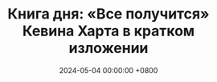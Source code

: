 ---
title: "Книга дня: «Все получится» Кевина Харта в кратком изложении"
description: >-
 «Все получится» — мотивационная автобиография Кевина Харта, известного комика и актёра, рассказывающая о пути от трудностей к успеху и силе упорства.
date: 2024-05-04 00:00:00 +0800
categories: [Мышление, Конспекты-книг]
tags:
  [
    обзор-книги,
    кевин-харт,
    мотивация,
    саморазвитие,
    юмор,
    устойчивость,
    позитив,
    успех,
    вдохновение,
    преодоление-трудностей,
    личностный-рост,
    самодисциплина,
    жизненные-уроки,
    оптимизм,
    эмоциональная-поддержка
  ]
image:
alt: Обложка книги Все получится Кевина Харта
fallback:
  -
  # Replace with the URL of your backup image
  -
  # Replace with the URL of your backup image
---